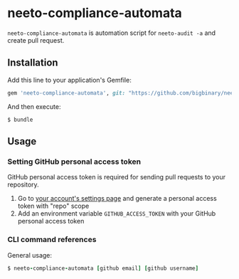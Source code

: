 # neeto-compliance-automata

`neeto-compliance-automata` is automation script for `neeto-audit -a` and create pull request.

## Installation

Add this line to your application's Gemfile:

```ruby
gem 'neeto-compliance-automata', git: "https://github.com/bigbinary/neeto-compliance-automata.git", branch: "master"
```

And then execute:

```
$ bundle
```

## Usage

### Setting GitHub personal access token

GitHub personal access token is required for sending pull requests to your repository.

1. Go to [your account's settings page](https://github.com/settings/tokens) and generate a personal access token with "repo" scope
2. Add an environment variable `GITHUB_ACCESS_TOKEN` with your GitHub personal access token


### CLI command references

General usage:

```ruby
$ neeto-compliance-automata [github email] [github username]
```
